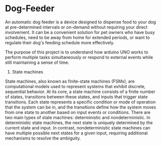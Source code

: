 # Dog-Feeder

An automatic dog feeder is a device designed to dispense food to your dog at pre-determined intervals or on-demand without requiring your direct involvement. It can be a convenient solution for pet owners who have busy schedules, need to be away from home for extended periods, or want to regulate their dog's feeding schedule more effectively. 

The purpose of this project is to understand how arduino UNO works to perform multiple tasks simultaneously or respond to external events while still maintaining a sense of time.                                                                                                                                                                                                                                                          

1. State machines

State machines, also known as finite-state machines (FSMs), are computational models used to represent systems that exhibit discrete, sequential behavior.
At its core, a state machine consists of a finite number of states, transitions between these states, and inputs that trigger state transitions. Each state represents a specific condition or mode of operation that the system can be in, and the transitions define how the system moves from one state to another based on input events or conditions.
There are two main types of state machines: deterministic and nondeterministic. In deterministic state machines, the next state is uniquely determined by the current state and input. In contrast, nondeterministic state machines can have multiple possible next states for a given input, requiring additional mechanisms to resolve the ambiguity.
